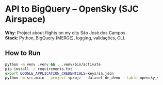 # API to BigQuery – OpenSky (SJC Airspace)

**Why**: Project about flights on my city São José dos Campos.  
**Stack**: Python, BigQuery (MERGE), logging, validações, CLI.

## How to Run
```bash
python -m venv .venv && . .venv/bin/activate
pip install -r requirements.txt
export GOOGLE_APPLICATION_CREDENTIALS=keys/sa.json
python -m src.main --project <proj> --dataset de_demo --table opensky_states
